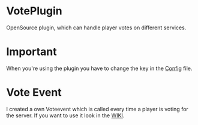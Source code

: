 # VotePlugin
 OpenSource plugin, which can handle player votes on different services.
 
# Important
 When you're using the plugin you have to change the key in the [Config](https://github.com/Sigabiel/VotePlugin/blob/master/src/config.yml) file.
 
# Vote Event
 I created a own Voteevent which is called every time a player is voting for the server. If you want to use
 it look in the [WIKI](https://github.com/Sigabiel/VotePlugin/wiki).
 
